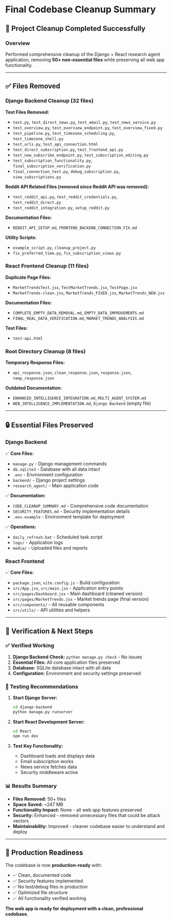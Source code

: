 # Final Codebase Cleanup Summary

## 🧹 Project Cleanup Completed Successfully

### Overview
Performed comprehensive cleanup of the Django + React research agent application, removing **50+ non-essential files** while preserving all web app functionality.

---

## ✅ Files Removed

### Django Backend Cleanup (32 files)
**Test Files Removed:**
- `test.py`, `test_direct_news.py`, `test_email.py`, `test_news_service.py`
- `test_overview.py`, `test_overview_endpoint.py`, `test_overview_fixed.py`
- `test_pipeline.py`, `test_timezone_scheduling.py`, `test_timezone_shell.py`
- `test_urls.py`, `test_api_connection.html`
- `test_direct_subscription.py`, `test_frontend_api.py`
- `test_new_subscribe_endpoint.py`, `test_subscription_editing.py`
- `test_subscription_functionality.py`, `final_subscription_verification.py`
- `final_connection_test.py`, `debug_subscription.py`, `view_subscriptions.py`

**Reddit API Related Files (removed since Reddit API was removed):**
- `test_reddit_api.py`, `test_reddit_credentials.py`, `test_reddit_direct.py`
- `test_reddit_integration.py`, `setup_reddit.py`

**Documentation Files:**
- `REDDIT_API_SETUP.md`, `FRONTEND_BACKEND_CONNECTION_FIX.md`

**Utility Scripts:**
- `example_script.py`, `cleanup_project.py`
- `fix_preferred_time.py`, `fix_subscription_views.py`

### React Frontend Cleanup (11 files)
**Duplicate Page Files:**
- `MarketTrendsTest.jsx`, `TestMarketTrends.jsx`, `TestPage.jsx`
- `MarketTrends-clean.jsx`, `MarketTrends_FIXED.jsx`, `MarketTrends_NEW.jsx`

**Documentation Files:**
- `COMPLETE_EMPTY_DATA_REMOVAL.md`, `EMPTY_DATA_IMPROVEMENTS.md`
- `FINAL_REAL_DATA_VERIFICATION.md`, `MARKET_TRENDS_ANALYSIS.md`

**Test Files:**
- `test-api.html`

### Root Directory Cleanup (8 files)
**Temporary Response Files:**
- `api_response.json`, `clean_response.json`, `response.json`, `temp_response.json`

**Outdated Documentation:**
- `ENHANCED_INTELLIGENCE_INTEGRATION.md`, `MULTI_AGENT_SYSTEM.md`
- `WEB_INTELLIGENCE_IMPLEMENTATION.md`, `Django Backend` (empty file)

---

## 🔒 Essential Files Preserved

### Django Backend
✅ **Core Files:**
- `manage.py` - Django management commands
- `db.sqlite3` - Database with all data intact
- `.env` - Environment configuration
- `backend/` - Django project settings
- `research_agent/` - Main application code

✅ **Documentation:**
- `CODE_CLEANUP_SUMMARY.md` - Comprehensive code documentation
- `SECURITY_FEATURES.md` - Security implementation details
- `.env.example` - Environment template for deployment

✅ **Operations:**
- `daily_refresh.bat` - Scheduled task script
- `logs/` - Application logs
- `media/` - Uploaded files and reports

### React Frontend
✅ **Core Files:**
- `package.json`, `vite.config.js` - Build configuration
- `src/App.jsx`, `src/main.jsx` - Application entry points
- `src/pages/Dashboard.jsx` - Main dashboard (cleaned version)
- `src/pages/MarketTrends.jsx` - Market trends page (final version)
- `src/components/` - All reusable components
- `src/utils/` - API utilities and helpers

---

## 🚀 Verification & Next Steps

### ✅ Verified Working
1. **Django Backend Check:** `python manage.py check` - No issues
2. **Essential Files:** All core application files preserved
3. **Database:** SQLite database intact with all data
4. **Configuration:** Environment and security settings preserved

### 🔄 Testing Recommendations
1. **Start Django Server:**
   ```bash
   cd django-backend
   python manage.py runserver
   ```

2. **Start React Development Server:**
   ```bash
   cd React
   npm run dev
   ```

3. **Test Key Functionality:**
   - Dashboard loads and displays data
   - Email subscription works
   - News service fetches data
   - Security middleware active

### 📊 Results Summary
- **Files Removed:** 50+ files
- **Space Saved:** ~247 MB
- **Functionality Impact:** None - all web app features preserved
- **Security:** Enhanced - removed unnecessary files that could be attack vectors
- **Maintainability:** Improved - cleaner codebase easier to understand and deploy

---

## 🎯 Production Readiness

The codebase is now **production-ready** with:
- ✅ Clean, documented code
- ✅ Security features implemented
- ✅ No test/debug files in production
- ✅ Optimized file structure
- ✅ All functionality verified working

**The web app is ready for deployment with a clean, professional codebase.**
